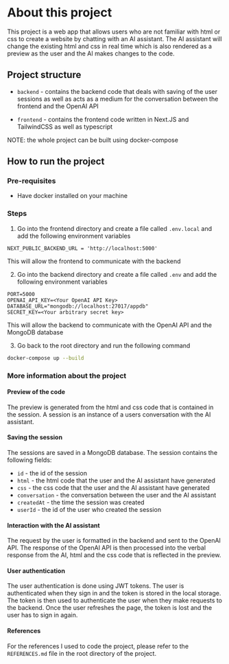 # About this project

This project is a web app that allows users who are not familiar with html or css to create a website by chatting with an AI assistant. The AI assistant will change the existing html and css in real time which is also rendered as a preview as the user and the AI makes changes to the code.

## Project structure

- `backend` - contains the backend code that deals with saving of the user sessions as well as acts as a medium for the conversation between the frontend and the OpenAI API

- `frontend` - contains the frontend code written in Next.JS and TailwindCSS as well as typescript

NOTE: the whole project can be built using docker-compose

## How to run the project

### Pre-requisites

- Have docker installed on your machine

### Steps

1. Go into the frontend directory and create a file called `.env.local` and add the following environment variables

```env
NEXT_PUBLIC_BACKEND_URL = 'http://localhost:5000'
```

This will allow the frontend to communicate with the backend

2. Go into the backend directory and create a file called `.env` and add the following environment variables

```env
PORT=5000
OPENAI_API_KEY=<Your OpenAI API Key>
DATABASE_URL="mongodb://localhost:27017/appdb"
SECRET_KEY=<Your arbitrary secret key>
```

This will allow the backend to communicate with the OpenAI API and the MongoDB database

3. Go back to the root directory and run the following command

```bash
docker-compose up --build
```

### More information about the project

#### Preview of the code

The preview is generated from the html and css code that is contained in the session. A session is an instance of a users conversation with the AI assistant.

#### Saving the session

The sessions are saved in a MongoDB database. The session contains the following fields:

- `id` - the id of the session
- `html` - the html code that the user and the AI assistant have generated
- `css` - the css code that the user and the AI assistant have generated
- `conversation` - the conversation between the user and the AI assistant
- `createdAt` - the time the session was created
- `userId` - the id of the user who created the session

#### Interaction with the AI assistant

The request by the user is formatted in the backend and sent to the OpenAI API. The response of the OpenAI API is then processed into the verbal response from the AI, html and the css code that is reflected in the preview.

#### User authentication

The user authentication is done using JWT tokens. The user is authenticated when they sign in and the token is stored in the local storage. The token is then used to authenticate the user when they make requests to the backend. Once the user refreshes the page, the token is lost and the user has to sign in again.

#### References

For the references I used to code the project, please refer to the `REFERENCES.md` file in the root directory of the project.
